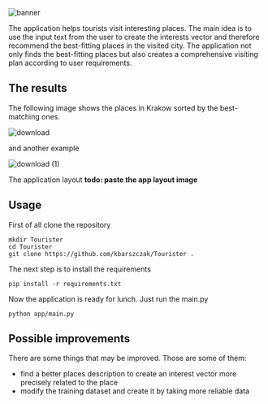 ![banner](https://user-images.githubusercontent.com/72699445/231571103-edd5bac9-deb4-48bb-ac9c-15984fe51c7e.png)

The application helps tourists visit interesting places. The main idea is to use the input text from the user to create the interests vector and therefore recommend the best-fitting places in the visited city. The application not only finds the best-fitting places but also creates a comprehensive visiting plan according to user requirements.

## The results

The following image shows the places in Krakow sorted by the best-matching ones.

![download](https://user-images.githubusercontent.com/72699445/231575278-af3412b4-4c60-41f1-9868-8d0b179027fa.png)

and another example

![download (1)](https://user-images.githubusercontent.com/72699445/231575879-950f39d2-0a86-4c6f-a9aa-19265af6a917.png)

The application layout
**todo: paste the app layout image**

## Usage

First of all clone the repository
```
mkdir Tourister
cd Tourister
git clone https://github.com/kbarszczak/Tourister .
```

The next step is to install the requirements
```
pip install -r requirements.txt
```

Now the application is ready for lunch. Just run the main.py
```
python app/main.py
```

## Possible improvements

There are some things that may be improved. Those are some of them:
- find a better places description to create an interest vector more precisely related to the place
- modify the training dataset and create it by taking more reliable data
